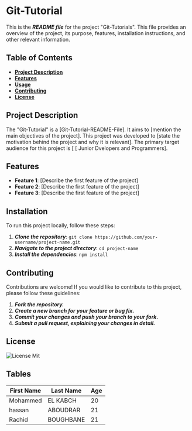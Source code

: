 # Git-Tutorial
This is the ___README file___ for the project "Git-Tutorials". This file provides an overview of the project, its purpose, features, installation instructions, and other relevant information.

## Table of Contents

- [__Project Description__](https://chat.openai.com/)
- [__Features__](https://chat.openai.com/)
- [__Usage__](https://chat.openai.com/)
- [__Contributing__](https://chat.openai.com/)
- [__License__](https://chat.openai.com/)

## Project Description

The "Git-Tutorial" is a [Git-Tutorial-README-File]. It aims to [mention the main objectives of the project]. This project was developed to [state the motivation behind the project and why it is relevant]. The primary target audience for this project is [ 
[ Junior Dvelopers and Programmers].

## Features

- __Feature 1__: [Describe the first feature of the project]
- __Feature 2__: [Describe the first feature of the project]
- __Feature 3__: [Describe the first feature of the project]

## Installation

To run this project locally, follow these steps:

1. ___Clone the repository___: `git clone https://github.com/your-username/project-name.git`
2. ___Navigate to the project directory___: `cd project-name`
3. ___Install the dependencies___: `npm install`

## Contributing

Contributions are welcome! If you would like to contribute to this project, please follow these guidelines:

1. ___Fork the repository.___
2. ___Create a new branch for your feature or bug fix.___
3. ___Commit your changes and push your branch to your fork.___
4. ___Submit a pull request, explaining your changes in detail.___

## License

![License Mit](C:\liquity-clone\main-pictures\main-1.png)

## Tables

| First Name | Last Name | Age | 
|------------|-----------|-----|
| Mohammed   | EL KABCH  | 20  |
| hassan     | ABOUDRAR  | 21  |
| Rachid     | BOUGHBANE | 21  | 











